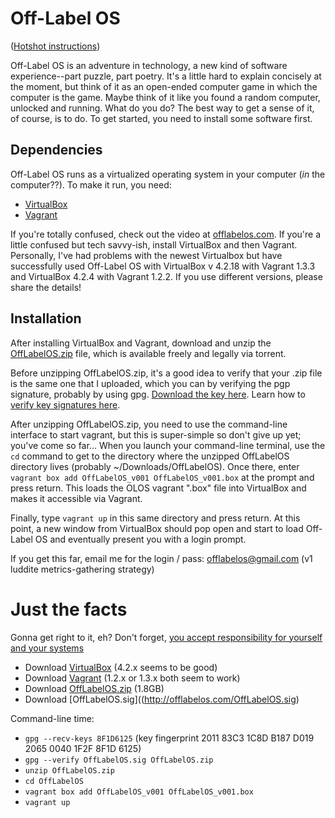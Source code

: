 Off-Label OS
==========

([Hotshot instructions](https://github.com/jtzl/offlabelos#just-the-facts))

Off-Label OS is an adventure in technology, a new kind of software experience--part puzzle, part poetry.  It's a little hard to explain concisely at the moment, but think of it as an open-ended computer game in which the computer is the game.  Maybe think of it like you found a random computer, unlocked and running.  What do you do?  The best way to get a sense of it, of course, is to do.  To get started, you need to install some software first.

Dependencies
-----------

Off-Label OS runs as a virtualized operating system in your computer (*in* the computer??).  To make it run, you need:

* [VirtualBox](https://www.virtualbox.org/wiki/Downloads)
* [Vagrant](http://downloads.vagrantup.com)

If you're totally confused, check out the video at [offlabelos.com](http://offlabelos.com/2013/11/01/getting-started-with-olos-part-1-fulfilling-dependencies/).  If you're a little confused but tech savvy-ish, install VirtualBox and then Vagrant.  Personally, I've had problems with the newest Virtualbox but have successfully used Off-Label OS with VirtualBox v 4.2.18 with Vagrant 1.3.3 and VirtualBox 4.2.4 with Vagrant 1.2.2.  If you use different versions, please share the details!

Installation
-----------

After installing VirtualBox and Vagrant, download and unzip the [OffLabelOS.zip](http://offlabelos.com/OffLabelOS.zip.torrent) file, which is available freely and legally via torrent.

Before unzipping OffLabelOS.zip, it's a good idea to verify that your .zip file is the same one that I uploaded, which you can by verifying the pgp signature, probably by using gpg.  [Download the key here](http://offlabelos.com/OffLabelOS.sig).  Learn how to [verify key signatures here](http://offlabelos.com/2013/11/03/pgp-keys-with-gpg/).

After unzipping OffLabelOS.zip, you need to use the command-line interface to start vagrant, but this is super-simple so don't give up yet; you've come so far...  When you launch your command-line terminal, use the `cd` command to get to the directory where the unzipped OffLabelOS directory lives (probably ~/Downloads/OffLabelOS).  Once there, enter `vagrant box add OffLabelOS_v001 OffLabelOS_v001.box` at the prompt and press return.  This loads the OLOS vagrant ".box" file into VirtualBox and makes it accessible via Vagrant.

Finally, type `vagrant up` in this same directory and press return.  At this point, a new window from VirtualBox should pop open and start to load Off-Label OS and eventually present you with a login prompt.

If you get this far, email me for the login / pass:  offlabelos@gmail.com  (v1 luddite metrics-gathering strategy)


Just the facts
===============
Gonna get right to it, eh?  Don't forget, [you accept responsibility for yourself and your systems](https://github.com/jtzl/OffLabelOS/blob/master/LICENSE.txt)

* Download [VirtualBox](https://www.virtualbox.org/wiki/Downloads) (4.2.x seems to be good)
* Download [Vagrant](http://downloads.vagrantup.com) (1.2.x or 1.3.x both seem to work)
* Download [OffLabelOS.zip](http://offlabelos.com/OffLabelOS.zip.torrent) (1.8GB)
* Download [OffLabelOS.sig]((http://offlabelos.com/OffLabelOS.sig)

Command-line time:

* `gpg --recv-keys 8F1D6125`
      (key fingerprint 2011 83C3 1C8D B187 D019  2065 0040 1F2F 8F1D 6125)
* `gpg --verify OffLabelOS.sig OffLabelOS.zip`
* `unzip OffLabelOS.zip`
* `cd OffLabelOS`
* `vagrant box add OffLabelOS_v001 OffLabelOS_v001.box`
* `vagrant up`
